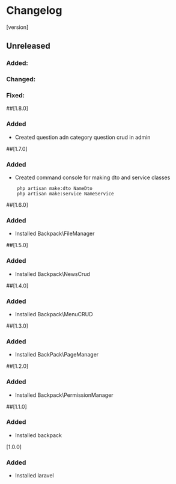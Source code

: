 # Changelog
[version]
## Unreleased
### Added:
### Changed:
### Fixed:

##[1.8.0]
### Added
- Created question adn category question crud in admin

##[1.7.0]
### Added
- Created command console for making dto and service classes
```
    php artisan make:dto NameDto
    php artisan make:service NameService
```

##[1.6.0]
### Added
- Installed Backpack\FileManager

##[1.5.0]
### Added
- Installed Backpack\NewsCrud

##[1.4.0]
### Added
- Installed Backpack\MenuCRUD

##[1.3.0]
### Added
- Installed BackPack\PageManager

##[1.2.0]
### Added
- Installed Backpack\PermissionManager

##[1.1.0]
### Added
- Installed backpack

[1.0.0]
### Added
- Installed laravel
